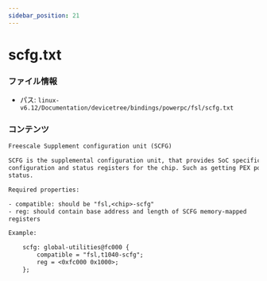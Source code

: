 ```yaml
---
sidebar_position: 21
---
```

# scfg.txt

### ファイル情報

- パス: `linux-v6.12/Documentation/devicetree/bindings/powerpc/fsl/scfg.txt`

### コンテンツ

```txt
Freescale Supplement configuration unit (SCFG)

SCFG is the supplemental configuration unit, that provides SoC specific
configuration and status registers for the chip. Such as getting PEX port
status.

Required properties:

- compatible: should be "fsl,<chip>-scfg"
- reg: should contain base address and length of SCFG memory-mapped
registers

Example:

	scfg: global-utilities@fc000 {
		compatible = "fsl,t1040-scfg";
		reg = <0xfc000 0x1000>;
	};

```
